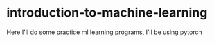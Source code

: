 # introduction-to-machine-learning
Here I'll do some practice ml learning programs, I'll be using pytorch
